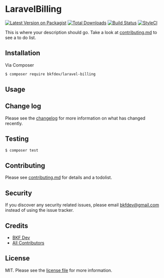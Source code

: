 # LaravelBilling

[![Latest Version on Packagist][ico-version]][link-packagist]
[![Total Downloads][ico-downloads]][link-downloads]
[![Build Status][ico-travis]][link-travis]
[![StyleCI][ico-styleci]][link-styleci]

This is where your description should go. Take a look at [contributing.md](contributing.md) to see a to do list.

## Installation

Via Composer

``` bash
$ composer require bkfdev/laravel-billing
```

## Usage

## Change log

Please see the [changelog](changelog.md) for more information on what has changed recently.

## Testing

``` bash
$ composer test
```

## Contributing

Please see [contributing.md](contributing.md) for details and a todolist.

## Security

If you discover any security related issues, please email bkfdev@gmail.com instead of using the issue tracker.

## Credits

- [BKF Dev][link-author]
- [All Contributors][link-contributors]

## License

MIT. Please see the [license file](license.md) for more information.

[ico-version]: https://img.shields.io/packagist/v/bkfdev/laravel-billing.svg?style=flat-square
[ico-downloads]: https://img.shields.io/packagist/dt/bkfdev/laravel-billing.svg?style=flat-square
[ico-travis]: https://img.shields.io/travis/bkfdev/laravel-billing/master.svg?style=flat-square
[ico-styleci]: https://styleci.io/repos/12345678/shield

[link-packagist]: https://packagist.org/packages/bkfdev/laravel-billing
[link-downloads]: https://packagist.org/packages/bkfdev/laravel-billing
[link-travis]: https://travis-ci.org/bkfdev/laravel-billing
[link-styleci]: https://styleci.io/repos/12345678
[link-author]: https://github.com/bkfdev
[link-contributors]: ../../contributors
